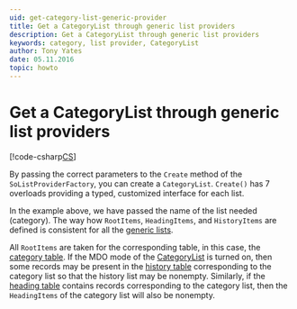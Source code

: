 ```yaml
---
uid: get-category-list-generic-provider
title: Get a CategoryList through generic list providers
description: Get a CategoryList through generic list providers
keywords: category, list provider, CategoryList
author: Tony Yates
date: 05.11.2016
topic: howto
---
```


# Get a CategoryList through generic list providers

[!code-csharp[CS](includes/get-catlist-generic.cs)]

By passing the correct parameters to the `Create` method of the `SoListProviderFactory`, you can create a `CategoryList`. `Create()` has 7 overloads providing a typed, customized interface for each list.

In the example above, we have passed the name of the list needed (category). The way how `RootItems`, `HeadingItems`, and `HistoryItems` are defined is consistent for all the [generic lists][1].

All `RootItems` are taken for the corresponding table, in this case, the  [category table][3]. If the MDO mode of the [CategoryList][2] is turned on, then some records may be present in the [history table][4] corresponding to the category list so that the history list may be nonempty. Similarly, if the [heading table][5] contains records corresponding to the category list, then the `HeadingItems` of the category list will also be nonempty.

<!-- Referenced links -->
[1]: ../../../lists/entity/generic-list.md
[2]: ../../../../company/reference/index.md#categorylist
[3]: ../../../../database/tables/category.md
[4]: ../../../../database/tables/history.md
[5]: ../../../../database/tables/heading.md
